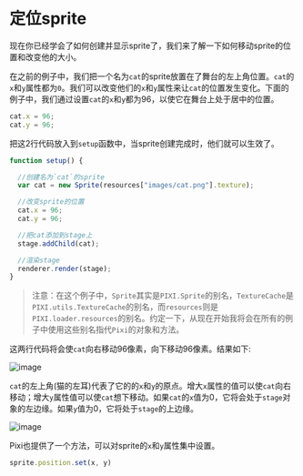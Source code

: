 # 定位sprite 

现在你已经学会了如何创建并显示sprite了，我们来了解一下如何移动sprite的位置和改变他的大小。

在之前的例子中，我们把一个名为`cat`的sprite放置在了舞台的左上角位置。`cat`的`x`和`y`属性都为`0`。我们可以改变他们的`x`和`y`属性来让`cat`的位置发生变化。下面的例子中，我们通过设置`cat`的`x`和`y`都为96，以使它在舞台上处于居中的位置。

```js
cat.x = 96;
cat.y = 96;
```

把这2行代码放入到`setup`函数中，当sprite创建完成时，他们就可以生效了。

```js
function setup() {

  //创建名为`cat`的sprite
  var cat = new Sprite(resources["images/cat.png"].texture);

  //改变sprite的位置
  cat.x = 96;
  cat.y = 96;

  //把cat添加到stage上
  stage.addChild(cat);

  //渲染stage
  renderer.render(stage);
}
```

>注意：在这个例子中，`Sprite`其实是`PIXI.Sprite`的别名，`TextureCache`是`PIXI.utils.TextureCache`的别名，而`resources`则是`PIXI.loader.resources`的别名。约定一下，从现在开始我将会在所有的例子中使用这些别名指代`Pixi`的对象和方法。

这两行代码将会使`cat`向右移动96像素，向下移动96像素。结果如下:

![image](https://raw.githubusercontent.com/kittykatattack/learningPixi/master/examples/images/screenshots/03.png)

`cat`的左上角(猫的左耳)代表了它的的`x`和`y`的原点。增大`x`属性的值可以使`cat`向右移动；增大`y`属性值可以使`cat`想下移动。如果`cat`的`x`值为0，它将会处于`stage`对象的左边缘。如果`y`值为0，它将处于`stage`的上边缘。

![image](https://raw.githubusercontent.com/kittykatattack/learningPixi/master/examples/images/screenshots/04.png)

Pixi也提供了一个方法，可以对sprite的`x`和`y`属性集中设置。

```js
sprite.position.set(x, y)
```
